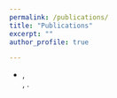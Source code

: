 ```yaml
---
permalink: /publications/
title: "Publications"
excerpt: ""
author_profile: true

---
```


<dl>
<script type="text/javascript" src="https://cdn.jsdelivr.net/gh/pcooksey/bibtex-js@1.0.0/src/bibtex_js.js"></script>

<textarea id="bibtex_input" style="display:none;">
@article{reiter2009protein,
  title={Protein identification false discovery rates for very large proteomics data sets generated by tandem mass spectrometry},
  author={Reiter, Lukas and Claassen, Manfred and Schrimpf, Sabine P and Jovanovic, Marko and Schmidt, Alexander and Buhmann, Joachim M and Hengartner, Michael O and Aebersold, Ruedi},
  journal={Molecular \& Cellular Proteomics},
  volume={8},
  number={11},
  pages={2405--2417},
  year={2009},
  publisher={Elsevier}
}

@article{schmidt2009directed,
  title={Directed mass spectrometry: towards hypothesis-driven proteomics},
  author={Schmidt, Alexander and Claassen, Manfred and Aebersold, Ruedi},
  journal={Current opinion in chemical biology},
  volume={13},
  number={5-6},
  pages={510--517},
  year={2009},
  publisher={Elsevier Current Trends}
}

@article{claassen2009proteome,
  title={Proteome coverage prediction with infinite Markov models},
  author={Claassen, Manfred and Aebersold, Ruedi and Buhmann, Joachim M},
  journal={Bioinformatics},
  volume={25},
  number={12},
  pages={i154--i160},
  year={2009},
  publisher={Oxford University Press}
}

@article{schmidt2011absolute,
  title={Absolute quantification of microbial proteomes at different states by directed mass spectrometry},
  author={Schmidt, Alexander and Beck, Martin and Malmstr{\"o}m, Johan and Lam, Henry and Claassen, Manfred and Campbell, David and Aebersold, Ruedi},
  journal={Molecular systems biology},
  volume={7},
  number={1},
  pages={510},
  year={2011},
  publisher={John Wiley \& Sons, Ltd Chichester, UK}
}

@article{beck2011comprehensive,
  title={Comprehensive proteomics},
  author={Beck, Martin and Claassen, Manfred and Aebersold, Ruedi},
  journal={Current opinion in biotechnology},
  volume={22},
  number={1},
  pages={3--8},
  year={2011},
  publisher={Elsevier Current Trends}
}

@article{claassen2011proteome,
  title={Proteome coverage prediction for integrated proteomics datasets},
  author={Claassen, Manfred and Aebersold, Ruedi and Buhmann, Joachim M},
  journal={Journal of Computational Biology},
  volume={18},
  number={3},
  pages={283--293},
  year={2011},
  publisher={Mary Ann Liebert, Inc. 140 Huguenot Street, 3rd Floor New Rochelle, NY 10801 USA}
}

@article{claassen2012generic,
  title={Generic comparison of protein inference engines},
  author={Claassen, Manfred and Reiter, Lukas and Hengartner, Michael O and Buhmann, Joachim M and Aebersold, Ruedi},
  journal={Molecular \& Cellular Proteomics},
  volume={11},
  number={4},
  year={2012},
  publisher={Elsevier}
}

@article{beck2011quantitative,
  title={The quantitative proteome of a human cell line},
  author={Beck, Martin and Schmidt, Alexander and Malmstroem, Johan and Claassen, Manfred and Ori, Alessandro and Szymborska, Anna and Herzog, Franz and Rinner, Oliver and Ellenberg, Jan and Aebersold, Ruedi},
  journal={Molecular systems biology},
  volume={7},
  number={1},
  pages={549},
  year={2011},
  publisher={John Wiley \& Sons, Ltd Chichester, UK}
}

@phdthesis{claassen2010design,
  title={Design and Validation of Proteome Measurements},
  author={Claassen, Manfred},
  year={2010},
  school={ETH Zurich}
}

@article{ludwig2012estimation,
  title={Estimation of absolute protein quantities of unlabeled samples by selected reaction monitoring mass spectrometry},
  author={Ludwig, Christina and Claassen, Manfred and Schmidt, Alexander and Aebersold, Ruedi},
  journal={Molecular \& Cellular Proteomics},
  volume={11},
  number={3},
  year={2012},
  publisher={Elsevier}
}

@article{walzthoeni2012false,
  title={False discovery rate estimation for cross-linked peptides identified by mass spectrometry},
  author={Walzthoeni, Thomas and Claassen, Manfred and Leitner, Alexander and Herzog, Franz and Bohn, Stefan and F{\"o}rster, Friedrich and Beck, Martin and Aebersold, Ruedi},
  journal={Nature methods},
  volume={9},
  number={9},
  pages={901--903},
  year={2012},
  publisher={Nature Publishing Group}
}

@article{claassen2012inference,
  title={Inference and validation of protein identifications},
  author={Claassen, Manfred},
  journal={Molecular \& cellular proteomics},
  volume={11},
  number={11},
  pages={1097--1104},
  year={2012},
  publisher={Elsevier}
}

@article{schubert2013mtb,
  title={The Mtb proteome library: a resource of assays to quantify the complete proteome of Mycobacterium tuberculosis},
  author={Schubert, Olga T and Mouritsen, Jeppe and Ludwig, Christina and R{\"o}st, Hannes L and Rosenberger, George and Arthur, Patrick K and Claassen, Manfred and Campbell, David S and Sun, Zhi and Farrah, Terry and others},
  journal={Cell host \& microbe},
  volume={13},
  number={5},
  pages={602--612},
  year={2013},
  publisher={Cell Press}
}

@article{aebersoldvalidation,
  title={Validation: Quantitative, targeted metabolomics},
  author={Aebersold, Ruedi and Gstaiger, Matthias and Malmstr{\"o}m, Lars and Hafen, Ernst and Stocker, Hugo and Sauer, Uwe and Zamboni, Nicola and Stoffel, Markus and Wollscheid, Bernd}
}

@article{claassen2013shooting,
  title={Shooting movies of signaling network dynamics with multiparametric cytometry},
  author={Claassen, Manfred},
  journal={High-dimensional single cell analysis},
  pages={177--189},
  year={2013},
  publisher={Springer, Berlin, Heidelberg}
}

@article{arvaniti2013markov,
  title={Markov network structure learning via ensemble-of-forests models},
  author={Arvaniti, Eirini and Claassen, Manfred},
  journal={arXiv preprint arXiv:1312.4710},
  year={2013}
}

@article{mitov2013fused,
  title={A fused elastic net logistic regression model for multi-task binary classification},
  author={Mitov, Venelin and Claassen, Manfred},
  journal={arXiv preprint arXiv:1312.7750},
  year={2013}
}

@article{de2015computational,
  title={Computational and experimental single cell biology techniques for the definition of cell type heterogeneity, interplay and intracellular dynamics},
  author={de Vargas Roditi, Laura and Claassen, Manfred},
  journal={Current opinion in biotechnology},
  volume={34},
  pages={9--15},
  year={2015},
  publisher={Elsevier Current Trends}
}

@article{gawinecka2015proteomic,
  title={Proteomic profiling of aortic tissue-derived secretome towards biomarkers for acute aortic dissection},
  author={Gawinecka, J and Reiser, H and Sch{\"o}nrath, F and Falk, V and Arvaniti, E and Claassen, M and von Eckardstein, A},
  journal={Atherosclerosis},
  volume={241},
  number={1},
  pages={e185--e186},
  year={2015},
  publisher={Elsevier}
}

@inproceedings{roditi2015current,
  title={Current Challenges in Cell-Type Discovery Through Single-Cell Data},
  author={Roditi, Laura De Vargas and Macnair, Will and Claassen, Manfred},
  booktitle={ITM Web of Conferences},
  volume={5},
  pages={00010},
  year={2015},
  organization={EDP Sciences}
}

@article{arvaniti2017sensitive,
  title={Sensitive detection of rare disease-associated cell subsets via representation learning},
  author={Arvaniti, Eirini and Claassen, Manfred},
  journal={Nature communications},
  volume={8},
  number={1},
  pages={1--10},
  year={2017},
  publisher={Nature Publishing Group}
}

@article{feigelman2016exact,
  title={Exact Bayesian lineage tree-based inference identifies Nanog negative autoregulation in mouse embryonic stem cells},
  author={Feigelman, Justin and Ganscha, Stefan and Hastreiter, Simon and Schwarzfischer, Michael and Filipczyk, Adam and Schroeder, Timm and Theis, Fabian J and Marr, Carsten and Claassen, Manfred},
  journal={bioRxiv},
  pages={053231},
  year={2016},
  publisher={Cold Spring Harbor Laboratory}
}

@article{sib2016sib,
  title={The SIB Swiss Institute of Bioinformatics’ resources: focus on curated databases},
  author={SIB Swiss Institute of Bioinformatics Members},
  journal={Nucleic acids research},
  volume={44},
  number={D1},
  pages={D27--D37},
  year={2016},
  publisher={Oxford University Press}
}

@article{curkic2016epitope,
  title={Epitope-tagged autotransporters as single-cell reporters for gene expression by a Salmonella Typhimurium wbaP mutant},
  author={Curki{\'c}, Ismeta and Sch{\"u}tz, Monika and Oberhettinger, Philipp and Diard, M{\'e}d{\'e}ric and Claassen, Manfred and Linke, Dirk and Hardt, Wolf-Dietrich},
  journal={Plos one},
  volume={11},
  number={5},
  pages={e0154828},
  year={2016},
  publisher={Public Library of Science San Francisco, CA USA}
}

@article{feigelman2016matleap,
  title={matLeap: A fast adaptive Matlab-ready tau-leaping implementation suitable for Bayesian inference},
  author={Feigelman, Justin and Ganscha, Stefan and Claassen, Manfred},
  journal={arXiv preprint arXiv:1608.07058},
  year={2016}
}

@article{feigelman2016analysis,
  title={Analysis of cell lineage trees by exact Bayesian inference identifies negative autoregulation of Nanog in mouse embryonic stem cells},
  author={Feigelman, Justin and Ganscha, Stefan and Hastreiter, Simon and Schwarzfischer, Michael and Filipczyk, Adam and Schroeder, Timm and Theis, Fabian J and Marr, Carsten and Claassen, Manfred},
  journal={Cell systems},
  volume={3},
  number={5},
  pages={480--490},
  year={2016},
  publisher={Cell Press}
}

@article{klimovskaia2016sparse,
  title={Sparse regression based structure learning of stochastic reaction networks from single cell snapshot time series},
  author={Klimovskaia, Anna and Ganscha, Stefan and Claassen, Manfred},
  journal={PLoS computational biology},
  volume={12},
  number={12},
  pages={e1005234},
  year={2016},
  publisher={Public Library of Science San Francisco, CA USA}
}

@article{gawinecka2016comprehensive,
  title={Comprehensive molecular profiling in acute aortic dissection: seeking diagnostic biomarkers: DGKL-P110},
  author={Gawinecka, J and Reiser, H and Sch{\"o}nrath, F and Arvaniti, E and Claassen, M and Falk, V and von Eckardstein, A},
  journal={Clinical Chemistry and Laboratory Medicine},
  volume={54},
  number={10},
  year={2016}
}

@article{leuenberger2017cell,
  title={Cell-wide analysis of protein thermal unfolding reveals determinants of thermostability},
  author={Leuenberger, Pascal and Ganscha, Stefan and Kahraman, Abdullah and Cappelletti, Valentina and Boersema, Paul J and von Mering, Christian and Claassen, Manfred and Picotti, Paola},
  journal={Science},
  volume={355},
  number={6327},
  year={2017},
  publisher={American Association for the Advancement of Science}
}

@article{zampieri2017nontargeted,
  title={Nontargeted metabolomics reveals the multilevel response to antibiotic perturbations},
  author={Zampieri, Mattia and Zimmermann, Michael and Claassen, Manfred and Sauer, Uwe},
  journal={Cell reports},
  volume={19},
  number={6},
  pages={1214--1228},
  year={2017},
  publisher={Cell Press}
}

@article{kuehne2017metabolic,
  title={Metabolic network segmentation: A probabilistic graphical modeling approach to identify the sites and sequential order of metabolic regulation from non-targeted metabolomics data},
  author={Kuehne, Andreas and Mayr, Urs and S{\'e}vin, Daniel C and Claassen, Manfred and Zamboni, Nicola},
  journal={PLoS computational biology},
  volume={13},
  number={6},
  pages={e1005577},
  year={2017},
  publisher={Public Library of Science}
}

@inproceedings{claassen2010generic,
  title={Generic comparison of protein inference engine families},
  author={Claassen, Manfred and Reiter, Lukas and Hengartner, Michael O and Buhmann, Joachim M and Aebersold, Ruedi},
  booktitle={RECOMB Satellite Conference on Computational Proteomics 2010},
  year={2010},
  organization={University of California, San Diego}
}

@article{macnair2019tree,
  title={Tree-ensemble analysis assesses presence of multifurcations in single cell data},
  author={Macnair, Will and De Vargas Roditi, Laura and Ganscha, Stefan and Claassen, Manfred},
  journal={Molecular systems biology},
  volume={15},
  number={3},
  pages={e8552},
  year={2019}
}

@article{ventura2018tgf,
  title={TGF-$\beta$ induces oncofetal fibronectin that, in turn, modulates TGF-$\beta$ superfamily signaling in endothelial cells},
  author={Ventura, Elisa and Weller, Michael and Macnair, Will and Eschbach, Katja and Beisel, Christian and Cordazzo, Cinzia and Claassen, Manfred and Zardi, Luciano and Burghardt, Isabel},
  journal={Journal of cell science},
  volume={131},
  number={1},
  pages={jcs209619},
  year={2018},
  publisher={The Company of Biologists Ltd}
}

@article{arvaniti2018automated,
  title={Automated Gleason grading of prostate cancer tissue microarrays via deep learning},
  author={Arvaniti, Eirini and Fricker, Kim S and Moret, Michael and Rupp, Niels and Hermanns, Thomas and Fankhauser, Christian and Wey, Norbert and Wild, Peter J and Rueschoff, Jan H and Claassen, Manfred},
  journal={Scientific reports},
  volume={8},
  number={1},
  pages={1--11},
  year={2018},
  publisher={Nature Publishing Group}
}

@article{sajic2018similarities,
  title={Similarities and differences of blood N-glycoproteins in five solid carcinomas at localized clinical stage analyzed by sWATH-MS},
  author={Sajic, Tatjana and Liu, Yansheng and Arvaniti, Eirini and Surinova, Silvia and Williams, Evan G and Schiess, Ralph and H{\"u}ttenhain, Ruth and Sethi, Atul and Pan, Sheng and Brentnall, Teresa A and others},
  journal={Cell reports},
  volume={23},
  number={9},
  pages={2819--2831},
  year={2018},
  publisher={Cell Press}
}

@article{aebersold2017navigation,
  title={Navigation Area},
  author={Aebersold, Ruedi and Pestalozzi, Martin and Gillet, Ludovic and Pedrioli, Patrick and Amon, Sabine and Blattmann, Peter and Buljan, Marija and Ciuffa, Rodolfo and Ewing, Michael and Faini, Marco and others},
  journal={Genome},
  pages={01},
  year={2017}
}

@article{ganscha2018supervised,
  title={Supervised learning on synthetic data for reverse engineering gene regulatory networks from experimental time-series},
  author={Ganscha, Stefan and Fortuin, Vincent and Horn, Max and Arvaniti, Eirini and Claassen, Manfred},
  journal={bioRxiv},
  pages={356477},
  year={2018},
  publisher={Cold Spring Harbor Laboratory}
}

@article{taylor2020dynamic,
  title={Dynamic distribution decomposition for single-cell snapshot time series identifies subpopulations and trajectories during iPSC reprogramming},
  author={Taylor-King, Jake P and Riseth, Asbj{\o}rn N and Macnair, Will and Claassen, Manfred},
  journal={PLoS computational biology},
  volume={16},
  number={1},
  pages={e1007491},
  year={2020},
  publisher={Public Library of Science San Francisco, CA USA}
}

@article{shi2018dynamics,
  title={The dynamics of root cap sloughing in Arabidopsis is regulated by peptide signalling},
  author={Shi, Chun-Lin and Von Wangenheim, Daniel and Herrmann, Ullrich and Wildhagen, Mari and Kulik, Ivan and Kopf, Andreas and Ishida, Takashi and Olsson, Vilde and Anker, Mari Kristine and Albert, Markus and others},
  journal={Nature plants},
  volume={4},
  number={8},
  pages={596--604},
  year={2018},
  publisher={Nature Publishing Group}
}

@article{arvaniti2018automated2,
  title={Automated Gleason grading of prostate cancer via deep learning},
  author={Arvaniti, E and Fricker, KS and Moret, M and Rupp, N and Fankhauser, C and Hermanns, T and Wey, N and Wild, P and R{\"u}schoff, J and Claassen, M},
  journal={European Urology Supplements},
  volume={17},
  number={14},
  pages={e3020--e3021},
  year={2018},
  publisher={Elsevier}
}

@article{arvaniti2018coupling,
  title={Coupling weak and strong supervision for classification of prostate cancer histopathology images},
  author={Arvaniti, Eirini and Claassen, Manfred},
  journal={arXiv preprint arXiv:1811.07013},
  year={2018}
}

@article{wu2017distinct,
  title={Distinct molecular genetics of chronic lymphocytic leukemia in Taiwan: clinical and pathogenetic implications},
  author={Wu, Shang-Ju and Lin, Chien-Ting and Agathangelidis, Andreas and Lin, Liang-In and Kuo, Yuan-Yeh and Tien, Hwei-Fang and Ghia, Paolo},
  journal={haematologica},
  volume={102},
  number={6},
  pages={1085},
  year={2017},
  publisher={Ferrata Storti Foundation}
}

@article{macnair2019psupertime,
  title={psupertime: supervised pseudotime inference for single cell RNA-seq data with sequential labels},
  author={Macnair, Will and Claassen, Manfred},
  journal={bioRxiv},
  pages={622001},
  year={2019},
  publisher={Cold Spring Harbor Laboratory}
}

@article{arvaniti2019author,
  title={Author Correction: Automated Gleason grading of prostate cancer tissue microarrays via deep learning},
  author={Arvaniti, Eirini and Fricker, Kim S and Moret, Michael and Rupp, Niels and Hermanns, Thomas and Fankhauser, Christian and Wey, Norbert and Wild, Peter J and R{\"u}schoff, Jan H and Claassen, Manfred},
  journal={Scientific reports},
  volume={9},
  number={1},
  pages={1--1},
  year={2019},
  publisher={Nature Publishing Group}
}

@article{arvaniti2019automated,
  title={Automated Gleason grading of prostate cancer tissue microarrays via deep learning (vol 8, 12054, 2018)},
  author={Arvaniti, Eirini and Fricker, Kim S and Moret, Michael and Rupp, Niels and Hermanns, Thomas and Fankhauser, Christian and Wey, Norbert and Wild, Peter J and Ruschoff, Jan H and Claassen, Manfred},
  journal={SCIENTIFIC REPORTS},
  volume={9},
  year={2019},
  publisher={NATURE PUBLISHING GROUP}
}

@article{klimovskaia20194,
  title={4 Causal learning of signaling pathways from single-cell time series snapshots},
  author={Klimovskaia, Anna and Magliacane, Sara and Ganscha, Stefan and Radler, Fabian and Claassen, Manfred},
  journal={Identification of causal mechanisms of cell variability in signaling networks from single-cell time series snapshots},
  pages={61},
  year={2019},
  publisher={Lomonosov Moscow State University}
}

@article{klimovskaia20193,
  title={3 Identification of mechanisms of fractional killing in TRAIL-induced apoptosis from mass cytometry time series snapshots},
  author={Klimovskaia, Anna and Ko, Melissa and Nolan, Garry P and Claassen, Manfred},
  journal={Identification of causal mechanisms of cell variability in signaling networks from single-cell time series snapshots},
  pages={37},
  year={2019},
  publisher={Lomonosov Moscow State University}
}

@article{galli2019gm,
  title={GM-CSF and CXCR4 define a T helper cell signature in multiple sclerosis},
  author={Galli, Edoardo and Hartmann, Felix J and Schreiner, Bettina and Ingelfinger, Florian and Arvaniti, Eirini and Diebold, Martin and Mrdjen, Dunja and van der Meer, Franziska and Krieg, Carsten and Al Nimer, Faiez and others},
  journal={Nature medicine},
  volume={25},
  number={8},
  pages={1290--1300},
  year={2019},
  publisher={Nature Publishing Group}
}

@article{yalcinkaya2019unravelling,
  title={Unravelling The Structure-Function-Relationships Of High Density Lipoproteins (Hdl) By A Systems Biological Approach},
  author={Yalcinkaya, M and Cardner, M and Goetze, S and Luca, E and Balasz, M and Hunjadi, M and Ritsch, A and Hartung, J and Landmesser, U and Liebisch, G and others},
  journal={Atherosclerosis},
  volume={287},
  pages={e20--e21},
  year={2019},
  publisher={Elsevier}
}

@article{yalcinkaya2019structure,
  title={Structure-function Relationships of HDL in Diabetes and Coronary Heart Disease:\# 17},
  author={Yalcinkaya, Mustafa and Cardner, Mathias and Goetze, Sandra and Luca, Edlira and Bal{\'a}z, Miroslav and Hunjadi, Monika and Hartung, Johannes and Kr{\"a}nkel, Nicolle and Shemet, Andrej and Radosavljevic, Silvija and others},
  journal={Clinical Chemistry and Laboratory Medicine},
  volume={57},
  number={9},
  year={2019}
}

@inproceedings{schulz2019mass,
  title={Mass cytometry combined with computational data mining reveals a multifactorial immune cell signature of active rheumatoid arthritis},
  author={Schulz, A and Burns, T and Stanislawiak, S and Baumgart, S and Bockhorn, V and Patermann, J and Burger, S and Krause, A and Claassen, M and Gruetzkau, A and others},
  booktitle={EUROPEAN JOURNAL OF IMMUNOLOGY},
  volume={49},
  pages={225--226},
  year={2019},
  organization={WILEY 111 RIVER ST, HOBOKEN 07030-5774, NJ USA}
}

@inproceedings{diebold2019high,
  title={High-dimensional characterisation of dimethyl fumarate-induced immune phenotype},
  author={Diebold, M and Galli, E and Kopf, A and Sanderson, N and Lindberg, RL and Claassen, M and Becher, B and Derfuss, T},
  booktitle={MULTIPLE SCLEROSIS JOURNAL},
  volume={25},
  pages={295--296},
  year={2019},
  organization={SAGE PUBLICATIONS LTD 1 OLIVERS YARD, 55 CITY ROAD, LONDON EC1Y 1SP, ENGLAND}
}

@article{zhu2019relatively,
  title={Relatively dominated representations},
  author={Zhu, Feng},
  journal={arXiv preprint arXiv:1912.13152},
  year={2019}
}

@article{cardner2020structure,
  title={Structure-function relationships of HDL in diabetes and coronary heart disease},
  author={Cardner, Mathias and Yalcinkaya, Mustafa and Goetze, Sandra and Luca, Edlira and Balaz, Miroslav and Hunjadi, Monika and Hartung, Johannes and Shemet, Andrej and Kr{\"a}nkel, Nicolle and Radosavljevic, Silvija and others},
  journal={JCI insight},
  volume={5},
  number={1},
  year={2020},
  publisher={American Society for Clinical Investigation}
}

@article{kopf2019mixture,
  title={Mixture-of-Experts Variational Autoencoder for clustering and generating from similarity-based representations},
  author={Kopf, Andreas and Fortuin, Vincent and Somnath, Vignesh Ram and Claassen, Manfred},
  year={2019}
}

@article{claassenblueprint,
  title={A Blueprint to Test Data Sharing within the Data Collaboration Center of the Swiss Personalized Health Network},
  author={Claassen, Manfred and Schmid, Diana Elena Coman and Crameri, Katrin and Levesque, Mitchell and M{\"u}hll, Daniel Vonder and Banholzer, Nicolas and Kast, Florian and Odermatt, Aline and Wohlwend, Marc}
}

@article{gawinecka2017comprehensive,
  title={Comprehensive molecular profiling in acute aortic dissection: seeking diagnostic biomarkers: FV12},
  author={Gawinecka, Joanna and Sch{\"o}nrath, Felix and Reiser, Hans and Arvaniti, Eirini and Claassen, Manfred and von Eckardstein, Arnold},
  journal={Clinical Chemistry and Laboratory Medicine},
  volume={55},
  number={11},
  year={2017}
}

@article{mosbacher2020positive,
  title={Positive feedback induces switch between distributive and processive phosphorylation of Hog1},
  author={Mosbacher, Maximilian and Lee, Sung Sik and Peter, Matthias and Claassen, Manfred},
  journal={bioRxiv},
  year={2020},
  publisher={Cold Spring Harbor Laboratory}
}

@article{bues2020deterministic,
  title={Deterministic scRNA-seq of individual intestinal organoids reveals new subtypes and coexisting distinct stem cell pools},
  author={Bues, Johannes and Bio{\v{c}}anin, Marjan and Pezoldt, Joern and Dainese, Riccardo and Chrisnandy, Antonius and Rezakhani, Saba and Saelens, Wouter and Gupta, Revant and Russeil, Julie and Saeys, Yvan and others},
  journal={bioRxiv},
  year={2020},
  publisher={Cold Spring Harbor Laboratory}
}

@article{grogg2020automated,
  title={Automated Gleason grading of whole slide prostatectomy images},
  author={Grogg, J and Arvaniti, E and Gretser, S and Smith, K and Sulser, T and Hermanns, T and Wild, PJ and Fankhauser, CD and Claassen, M},
  journal={European Urology Open Science},
  volume={19},
  pages={e581},
  year={2020},
  publisher={Elsevier}
}

@article{sandu2020landscape,
  title={Landscape of exhausted virus-specific CD8 T cells in chronic LCMV infection},
  author={Sandu, Ioana and Cerletti, Dario and Oetiker, Nathalie and Borsa, Mariana and Wagen, Franziska and Spadafora, Ilaria and Welten, Suzanne PM and Stolz, Ugne and Oxenius, Annette and Claassen, Manfred},
  journal={Cell Reports},
  volume={32},
  number={8},
  pages={108078},
  year={2020},
  publisher={Cell Press}
}

@article{sandu2020exhausted,
  title={Exhausted CD8+ T cells exhibit low and strongly inhibited TCR signaling during chronic LCMV infection},
  author={Sandu, Ioana and Cerletti, Dario and Claassen, Manfred and Oxenius, Annette},
  journal={Nature communications},
  volume={11},
  number={1},
  pages={1--11},
  year={2020},
  publisher={Nature Publishing Group}
}

@article{merk2020genome,
  title={Genome-wide CRISPR and small-molecule screens uncover targetable dependencies in ATRT},
  author={Merk, Daniel J and Hirsch, Sophie and Tsiami, Foteini and Walter, Bianca and Haeusser, Lara A and Babaei, Sepideh and Admar, Jakob and Casadei, Nicolas and Roggia, Cristiana and Spohn, Michael and others},
  journal={bioRxiv},
  year={2020},
  publisher={Cold Spring Harbor Laboratory}
}

@article{cerletti2020fate,
  title={Fate trajectories of CD8+ T cells in chronic LCMV infection},
  author={Cerletti, Dario and Sandu, Ioana and Gupta, Revant and Oxenius, Annette and Claassen, Manfred},
  journal={bioRxiv},
  year={2020},
  publisher={Cold Spring Harbor Laboratory}
}

@article{gupta2020cytopath,
  title={Cytopath: Simulation based inference of differentiation trajectories from RNA velocity fields},
  author={Gupta, Revant and Cerletti, Dario and Gut, Gilles and Oxenius, Annette and Claassen, Manfred},
  journal={bioRxiv},
  year={2020},
  publisher={Cold Spring Harbor Laboratory}
}

@article{wirsching2021negative,
  title={Negative allosteric modulators of metabotropic glutamate receptor 3 target the stem-like phenotype of glioblastoma},
  author={Wirsching, Hans-Georg and Silginer, Manuela and Ventura, Elisa and Macnair, Will and Burghardt, Isabel and Claassen, Manfred and Gatti, Silvia and Wichmann, J{\"u}rgen and Riemer, Claus and Schneider, Hannah and others},
  journal={Molecular Therapy-Oncolytics},
  volume={20},
  pages={166--174},
  year={2021},
  publisher={Elsevier}
}

@article{canepa2021identification,
  title={Identification of ALP+/CD73+ defining markers for enhanced osteogenic potential in human adipose-derived mesenchymal stromal cells by mass cytometry},
  author={Canepa, Daisy D and Casanova, Elisa A and Arvaniti, Eirini and Tosevski, Vinko and M{\"a}rsmann, Sonja and Eggerschwiler, Benjamin and Halvachizadeh, Sascha and Buschmann, Johanna and Barth, Andr{\'e} A and Plock, Jan A and others},
  journal={Stem cell research \& therapy},
  volume={12},
  number={1},
  pages={1--16},
  year={2021},
  publisher={BioMed Central}
}

@article{garrido2021visualizing,
  title={Visualizing hierarchies in scRNA-seq data using a density tree-biased autoencoder},
  author={Garrido, Quentin and Damrich, Sebastian and J{\"a}ger, Alexander and Cerletti, Dario and Claassen, Manfred and Najman, Laurent and Hamprecht, Fred},
  journal={arXiv preprint arXiv:2102.05892},
  year={2021}
}

@article{pfister2021nash,
  title={NASH limits anti-tumour surveillance in immunotherapy-treated HCC},
  author={Pfister, Dominik and N{\'u}{\~n}ez, Nicol{\'a}s Gonzalo and Pinyol, Roser and Govaere, Olivier and Pinter, Matthias and Szydlowska, Marta and Gupta, Revant and Qiu, Mengjie and Deczkowska, Aleksandra and Weiner, Assaf and others},
  journal={Nature},
  volume={592},
  number={7854},
  pages={450--456},
  year={2021},
  publisher={Nature Publishing Group}
}

@article{kopf2021latent,
  title={Latent representation learning in biology and translational medicine},
  author={Kopf, Andreas and Claassen, Manfred},
  journal={Patterns},
  volume={2},
  number={3},
  pages={100198},
  year={2021},
  publisher={Elsevier}
}

@article{kreutmair2021distinct,
  title={Distinct immunological signatures discriminate severe COVID-19 from non-SARS-CoV-2-driven critical pneumonia},
  author={Kreutmair, Stefanie and Unger, Susanne and N{\'u}{\~n}ez, Nicol{\'a}s Gonzalo and Ingelfinger, Florian and Alberti, Chiara and De Feo, Donatella and Krishnarajah, Sinduya and Kauffmann, Manuel and Friebel, Ekaterina and Babaei, Sepideh and others},
  journal={Immunity},
  year={2021},
  publisher={Cell Press}
}

@article{kopf2021mixture,
  title={Mixture-of-Experts Variational Autoencoder for clustering and generating from similarity-based representations on single cell data},
  author={Kopf, Andreas and Fortuin, Vincent and Somnath, Vignesh Ram and Claassen, Manfred},
  journal={PLOS Computational Biology},
  volume={17},
  number={6},
  pages={e1009086},
  year={2021},
  publisher={Public Library of Science San Francisco, CA USA}
}

@article{wikivalidation,
  title={Validation: Quantitative, targeted metabolomics},
  author={Wiki, IMSB and Aebersold, Ruedi and Gstaiger, Matthias and Malmstr{\"o}m, Lars and Claassen, Manfred and Hafen, Ernst and Stocker, Hugo and Sauer, Uwe and Zamboni, Nicola and Wollscheid, Bernd}
}

@article{macnairpsupertime,
  title={psupertime: supervised pseudotime inference for single cell},
  author={Macnair, Will and Claassen, Manfred}
}

@article{venturatgf,
  title={TGF-induces oncofetal fibronectin, which in turn modulates TGF-superfamily signaling in endothelial cells},
  author={Ventura, Elisa and Weller, Michael and Macnair, Will and Eschbach, Katja and Beisel, Christian and Cordazzo, Cinzia and Claassen, Manfred and Zardi, Luciano and Burghardt, Isabel}
}




</textarea>

<div id="bibtex_display">

  <div class="bibtex_template">
    <ul> <li>
      <span class="if title">
        <a class="url">
            <span class="title"></span>,
        </a>
      </span>
      <div class="if author">
        <span class="author"></span>
      </div>
      <div>
        <span class="if journal"><em><span class="journal"></span></em></span>
        <span class="if month"><span class="month"></span>,</span>
        <span class="if year"><span class="year"></span>.</span>
      </div>
    </li></ul>
  </div>
